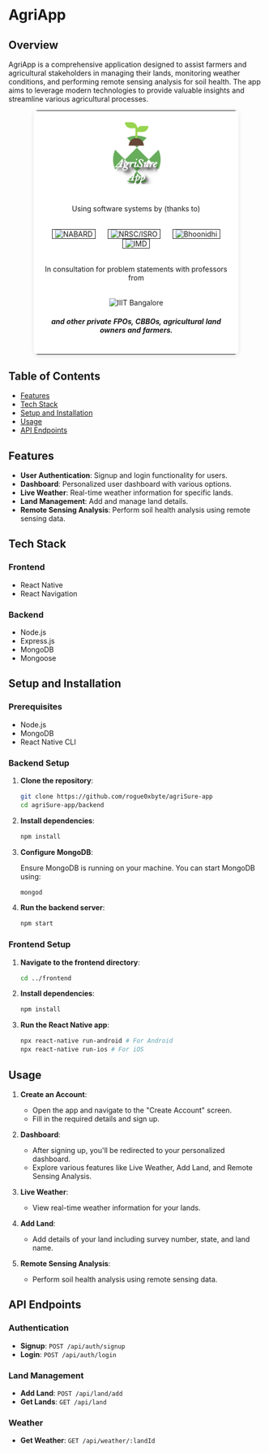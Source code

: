 # AgriApp

## Overview

AgriApp is a comprehensive application designed to assist farmers and agricultural stakeholders in managing their lands, monitoring weather conditions, and performing remote sensing analysis for soil health. The app aims to leverage modern technologies to provide valuable insights and streamline various agricultural processes.

<table style="border-collapse: collapse; max-width: 80%; margin: auto; background-color: #fff; border-radius: 8px; box-shadow: 0 2px 10px rgba(0, 0, 0, 0.1);">
    <tr>
        <td style="text-align: center; padding: 16px; vertical-align: middle;text-align:center" align="center">
            <img src="./app_logo.png" alt="App Logo" style="width: 100px; height: auto;text-align:center;display: block; margin-left: auto; margin-right: auto;">
        </td>
    </tr>
    <tr>
        <td style="text-align: center; padding: 16px; vertical-align: middle;">
            Using software systems by (thanks to)
        </td>
    </tr>
    <tr>
        <td style="text-align: center; padding: 16px; vertical-align: middle;">
            <img src="https://www.nabard.org/auth/writereaddata/ContentImgs/1303194734NABARD-ENG-logo-big.png" alt="NABARD" style="width: 75px; margin: 0 10px;border: 1px solid;padding: 0px 5px 0px 5px">
            <img src="https://www.nrsc.gov.in/sites/default/files/inline-images/nrsc_logo_412023_new.png" alt="NRSC/ISRO" style="width: 350px; margin: 0 10px;border: 1px solid;padding: 0px 5px 0px 5px">
            <img src="https://bhoonidhi.nrsc.gov.in/bhoonidhi/images/BhooLogoSearch.png" alt="Bhoonidhi" style="width: 150px; margin: 0 10px;border: 1px solid;padding: 0px 5px 0px 5px">
            <img src="https://upload.wikimedia.org/wikipedia/en/thumb/f/f2/India_Meteorological_Department_%28logo%29.png/150px-India_Meteorological_Department_%28logo%29.png" alt="IMD" style="width: 50px; margin: 0 10px;border: 1px solid;padding: 0px 5px 0px 5px">
        </td>
    </tr>
    <tr>
        <td style="text-align: center; padding: 16px; vertical-align: middle;">
            In consultation for problem statements with professors from
        </td>
    </tr>
    <tr>
        <td style="text-align: center; padding: 16px; vertical-align: middle;">
            <img src="https://upload.wikimedia.org/wikipedia/en/thumb/f/f8/IIIT_Bangalore_Logo.svg/1200px-IIIT_Bangalore_Logo.svg.png" alt="IIIT Bangalore" style="width: 100px; height: auto;">
            <h5>and other private FPOs, CBBOs, agricultural land owners and farmers.</h5>
        </td>
    </tr>
</table>

## Table of Contents

- [Features](#features)
- [Tech Stack](#tech-stack)
- [Setup and Installation](#setup-and-installation)
- [Usage](#usage)
- [API Endpoints](#api-endpoints)

## Features

- **User Authentication**: Signup and login functionality for users.
- **Dashboard**: Personalized user dashboard with various options.
- **Live Weather**: Real-time weather information for specific lands.
- **Land Management**: Add and manage land details.
- **Remote Sensing Analysis**: Perform soil health analysis using remote sensing data.

## Tech Stack

### Frontend

- React Native
- React Navigation

### Backend

- Node.js
- Express.js
- MongoDB
- Mongoose

## Setup and Installation

### Prerequisites

- Node.js
- MongoDB
- React Native CLI

### Backend Setup

1. **Clone the repository**:

    ```sh
    git clone https://github.com/rogue0xbyte/agriSure-app
    cd agriSure-app/backend
    ```

2. **Install dependencies**:

    ```sh
    npm install
    ```

3. **Configure MongoDB**:

    Ensure MongoDB is running on your machine. You can start MongoDB using:

    ```sh
    mongod
    ```

4. **Run the backend server**:

    ```sh
    npm start
    ```

### Frontend Setup

1. **Navigate to the frontend directory**:

    ```sh
    cd ../frontend
    ```

2. **Install dependencies**:

    ```sh
    npm install
    ```

3. **Run the React Native app**:

    ```sh
    npx react-native run-android # For Android
    npx react-native run-ios # For iOS
    ```

## Usage

1. **Create an Account**:
    - Open the app and navigate to the "Create Account" screen.
    - Fill in the required details and sign up.

2. **Dashboard**:
    - After signing up, you'll be redirected to your personalized dashboard.
    - Explore various features like Live Weather, Add Land, and Remote Sensing Analysis.

3. **Live Weather**:
    - View real-time weather information for your lands.

4. **Add Land**:
    - Add details of your land including survey number, state, and land name.

5. **Remote Sensing Analysis**:
    - Perform soil health analysis using remote sensing data.

## API Endpoints

### Authentication

- **Signup**: `POST /api/auth/signup`
- **Login**: `POST /api/auth/login`

### Land Management

- **Add Land**: `POST /api/land/add`
- **Get Lands**: `GET /api/land`

### Weather

- **Get Weather**: `GET /api/weather/:landId`
